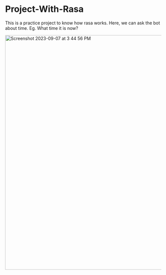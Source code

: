 # Project-With-Rasa
This is a practice project to know how rasa works. Here, we can ask the bot about time. Eg. What time it is now? 

<img width="756" alt="Screenshot 2023-09-07 at 3 44 56 PM" src="https://github.com/ShankalpaPokharel/Project-With-Rasa/assets/120445104/3c5c957c-db3b-4ae1-9f95-499435a54993">

